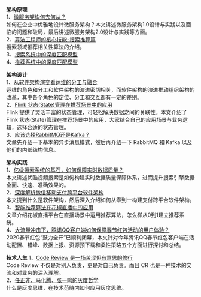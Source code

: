 **架构原理**  
1、[微服务架构何去何从？](https://mp.weixin.qq.com/s/_F3PnV3uHoOHiX7sqdpPvA)  
如何在企业中优雅地设计微服务架构？本文讲述微服务架构1.0设计与实践以及面临的问题和破局，最后讲述微服务架构2.0设计与实践等方面。  
2、[算法工程师的核心技能-搜索推荐篇](https://mp.weixin.qq.com/s/vgrWwSZLbl5svAcrxNuJpg)   
搜索领域推荐相关性算法的介绍。  
3、[搜索系统中的深度匹配模型](https://mp.weixin.qq.com/s/lcyw_kHNxPB-DUfNzTaj5g)  
4、[推荐系统中的深度匹配模型](https://mp.weixin.qq.com/s?__biz=MzU1NTMyOTI4Mw==&mid=2247496713&idx=1&sn=07bb184081bf8590db12e63ccda6bf22)  

**架构设计**  
1、[从软件架构演变看运维的分工与融合](https://mp.weixin.qq.com/s/s7z1Z_zNEo8W2yXeERpDiQ)  
运维的角色和分工和软件架构的演进密切相关，而软件架构的演进推动组织架构的改革，其中各个角色的定位、分工和交互都有一定的差别。  
2、[Flink 状态(State)管理在推荐场景中的应用](https://mp.weixin.qq.com/s/jhuyXdIzBkHyVvdgECOZYQ)  
Flink 提供了灵活丰富的状态管理，可轻松解决数据之间的关联性。本文介绍了Flink 状态(State)管理在推荐场景中的应用，大家结合自己的应用场景与业务逻辑，选择合适的状态管理。     
3、[应该选择RabbitMQ还是Kafka？](https://mp.weixin.qq.com/s/4b-RLBq1IrTvMuLMEpeTPg)  
文章先介绍一下基本的异步消息模式，然后再介绍一下 RabbitMQ 和 Kafka 以及他们的内部结构信息。  

**架构实践**  
1、[亿级搜索系统的基石，如何保障实时数据质量？](https://mp.weixin.qq.com/s/74ZzOHbef2XCRe_2bSHRgw)  
本文讲述优酷视频搜索是如何构建实时数据质量保障体系，进而提升搜索引擎数据全面、快速、准确效果的。  
2、[深度解析微信移动支付跨平台软件架构](https://mp.weixin.qq.com/s/1j6Fz8UwfGcIWIjlmN4bpQ)  
本文提到什么是软件架构，然后深入介绍如何从零到一构建支付跨平台软件架构。  
3、[智能推荐算法在花椒直播中的应用](https://mp.weixin.qq.com/s/ec88cMR4K6pWyHhJs7FEFQ)  
文章介绍花椒直播平台在直播场景中运用推荐算法，怎么样从0到1建立推荐系统。  
4、[大流量冲击下，腾讯QQ客户端如何保障春节红包活动的用户体验？](https://mp.weixin.qq.com/s/NlG4QPPfg34G-dUD2G-4GA)  
2020春节红包“鼓力全开”已顺利闭幕，本文针对今年腾讯QQ春节红包客户端在活动配置、错峰、数据上报、资源预下载和柔性策略五个方面进行探讨和总结。  

**技术人生**
1、[Code Review 是一场苦涩但有意思的修行](https://mp.weixin.qq.com/s/wz0M3eLkIf9c54zjnPXrsA)  
Code Review 不仅是对别人负责，更是对自己负责。而且 CR 也是一种技术的交流和对业务的深入理解。  
2、[任正非、马化腾、张一鸣的灰度哲学](https://mp.weixin.qq.com/s/xYH1L_5HNCkDV9GRNTI1Ew)  
什么是灰度思维，在技术范畴内如何应用灰度思维。

